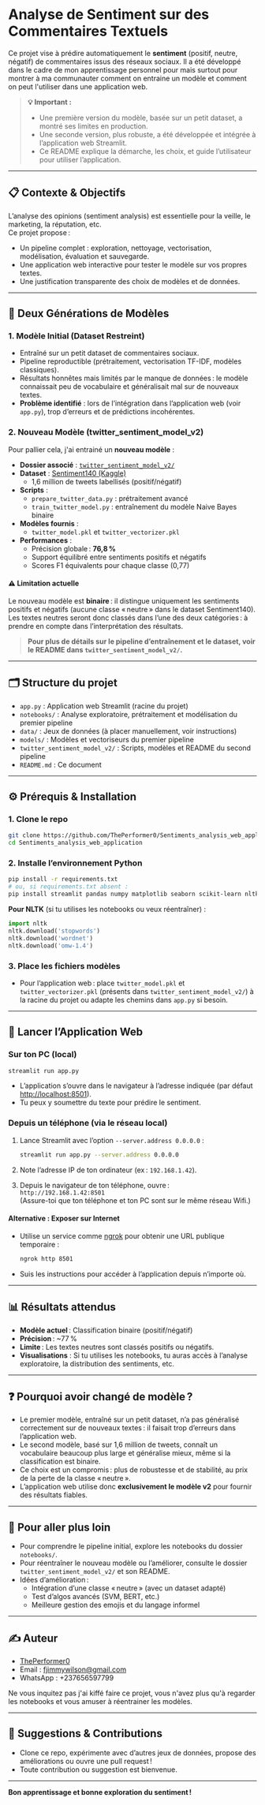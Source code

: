 # Analyse de Sentiment sur des Commentaires Textuels

Ce projet vise à prédire automatiquement le **sentiment** (positif, neutre, négatif) de commentaires issus des réseaux sociaux. Il a été développé dans le cadre de mon apprentissage personnel pour mais surtout pour montrer à ma communauter comment on entraine un modèle et comment on peut l'utiliser dans une application web.

> **💡 Important :**
> - Une première version du modèle, basée sur un petit dataset, a montré ses limites en production.
> - Une seconde version, plus robuste, a été développée et intégrée à l’application web Streamlit.
> - Ce README explique la démarche, les choix, et guide l’utilisateur pour utiliser l’application.

---

## 📋 Contexte & Objectifs

L’analyse des opinions (sentiment analysis) est essentielle pour la veille, le marketing, la réputation, etc.  
Ce projet propose :

- Un pipeline complet : exploration, nettoyage, vectorisation, modélisation, évaluation et sauvegarde.
- Une application web interactive pour tester le modèle sur vos propres textes.
- Une justification transparente des choix de modèles et de données.

---

## 🚦 Deux Générations de Modèles

### 1. Modèle Initial (Dataset Restreint)

- Entraîné sur un petit dataset de commentaires sociaux.
- Pipeline reproductible (prétraitement, vectorisation TF-IDF, modèles classiques).
- Résultats honnêtes mais limités par le manque de données : le modèle connaissait peu de vocabulaire et généralisait mal sur de nouveaux textes.
- **Problème identifié** : lors de l’intégration dans l’application web (voir `app.py`), trop d’erreurs et de prédictions incohérentes.

### 2. Nouveau Modèle (twitter_sentiment_model_v2)

Pour pallier cela, j'ai entrainé un **nouveau modèle** :

- **Dossier associé** : [`twitter_sentiment_model_v2/`](./twitter_sentiment_model_v2)
- **Dataset** : [Sentiment140 (Kaggle)](https://www.kaggle.com/datasets/kazanova/sentiment140)
  - 1,6 million de tweets labellisés (positif/négatif)
- **Scripts** :
  - `prepare_twitter_data.py` : prétraitement avancé
  - `train_twitter_model.py` : entraînement du modèle Naive Bayes binaire
- **Modèles fournis** :
  - `twitter_model.pkl` et `twitter_vectorizer.pkl`
- **Performances** :
  - Précision globale : **76,8 %**
  - Support équilibré entre sentiments positifs et négatifs
  - Scores F1 équivalents pour chaque classe (0,77)

#### ⚠️ Limitation actuelle

Le nouveau modèle est **binaire** : il distingue uniquement les sentiments positifs et négatifs (aucune classe « neutre » dans le dataset Sentiment140).  
Les textes neutres seront donc classés dans l’une des deux catégories : à prendre en compte dans l’interprétation des résultats.

> **Pour plus de détails sur le pipeline d’entraînement et le dataset, voir le README dans `twitter_sentiment_model_v2/`.**

---

## 🗂️ Structure du projet

- `app.py` : Application web Streamlit (racine du projet)
- `notebooks/` : Analyse exploratoire, prétraitement et modélisation du premier pipeline
- `data/` : Jeux de données (à placer manuellement, voir instructions)
- `models/` : Modèles et vectoriseurs du premier pipeline
- `twitter_sentiment_model_v2/` : Scripts, modèles et README du second pipeline
- `README.md` : Ce document

---

## ⚙️ Prérequis & Installation

### 1. Clone le repo

```bash
git clone https://github.com/ThePerformer0/Sentiments_analysis_web_application.git
cd Sentiments_analysis_web_application
```

### 2. Installe l’environnement Python

```bash
pip install -r requirements.txt
# ou, si requirements.txt absent :
pip install streamlit pandas numpy matplotlib seaborn scikit-learn nltk wordcloud
```

**Pour NLTK** (si tu utilises les notebooks ou veux réentraîner) :

```python
import nltk
nltk.download('stopwords')
nltk.download('wordnet')
nltk.download('omw-1.4')
```

### 3. Place les fichiers modèles

- Pour l’application web : place `twitter_model.pkl` et `twitter_vectorizer.pkl` (présents dans `twitter_sentiment_model_v2/`) à la racine du projet ou adapte les chemins dans `app.py` si besoin.

---

## 🚀 Lancer l’Application Web

### Sur ton PC (local)

```bash
streamlit run app.py
```

- L’application s’ouvre dans le navigateur à l’adresse indiquée (par défaut [http://localhost:8501](http://localhost:8501)).  
- Tu peux y soumettre du texte pour prédire le sentiment.

### Depuis un téléphone (via le réseau local)

1. Lance Streamlit avec l’option `--server.address 0.0.0.0` :

   ```bash
   streamlit run app.py --server.address 0.0.0.0
   ```

2. Note l’adresse IP de ton ordinateur (ex : `192.168.1.42`).
3. Depuis le navigateur de ton téléphone, ouvre :  
   `http://192.168.1.42:8501`  
   (Assure-toi que ton téléphone et ton PC sont sur le même réseau Wifi.)

#### Alternative : Exposer sur Internet

- Utilise un service comme [ngrok](https://ngrok.com/) pour obtenir une URL publique temporaire :

  ```bash
  ngrok http 8501
  ```

- Suis les instructions pour accéder à l’application depuis n’importe où.

---

## 📊 Résultats attendus

- **Modèle actuel** : Classification binaire (positif/négatif)
- **Précision** : ~77 %
- **Limite** : Les textes neutres sont classés positifs ou négatifs.
- **Visualisations** : Si tu utilises les notebooks, tu auras accès à l’analyse exploratoire, la distribution des sentiments, etc.

---

## ❓ Pourquoi avoir changé de modèle ?

- Le premier modèle, entraîné sur un petit dataset, n’a pas généralisé correctement sur de nouveaux textes : il faisait trop d’erreurs dans l’application web.
- Le second modèle, basé sur 1,6 million de tweets, connaît un vocabulaire beaucoup plus large et généralise mieux, même si la classification est binaire.
- Ce choix est un compromis : plus de robustesse et de stabilité, au prix de la perte de la classe « neutre ».
- L’application web utilise donc **exclusivement le modèle v2** pour fournir des résultats fiables.

---

## 📁 Pour aller plus loin

- Pour comprendre le pipeline initial, explore les notebooks du dossier `notebooks/`.
- Pour réentraîner le nouveau modèle ou l’améliorer, consulte le dossier `twitter_sentiment_model_v2/` et son README.
- Idées d’amélioration :  
  - Intégration d’une classe « neutre » (avec un dataset adapté)
  - Test d’algos avancés (SVM, BERT, etc.)
  - Meilleure gestion des emojis et du langage informel

---

## ✍️ Auteur

- [ThePerformer0](https://github.com/ThePerformer0)
- Email : [fjimmywilson@gmail.com](fjimmywilson@gmail.com)
- WhatsApp : +237656597799

Ne vous inquitez pas j'ai kiffé faire ce projet, vous n'avez plus qu'à regarder les notebooks et vous amuser à réentrainer les modèles.

---

## 🙏 Suggestions & Contributions

- Clone ce repo, expérimente avec d’autres jeux de données, propose des améliorations ou ouvre une pull request !
- Toute contribution ou suggestion est bienvenue.

---

**Bon apprentissage et bonne exploration du sentiment !**
